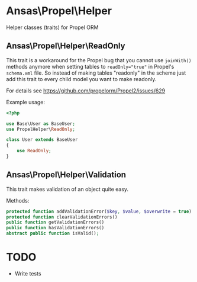 # Ansas\Propel\Helper

Helper classes (traits) for Propel ORM



## Ansas\Propel\Helper\ReadOnly
This trait is a workaround for the Propel bug that you cannot use `joinWith()` methods anymore when setting tables to `readOnly="true"` in Propel's `schema.xml` file. So instead of making tables "readonly" in the scheme just add this trait to every child model you want to make readonly.

For details see https://github.com/propelorm/Propel2/issues/629

Example usage:
```php
<?php

use Base\User as BaseUser;
use PropelHelper\ReadOnly;

class User extends BaseUser
{
    use ReadOnly;
}
```


## Ansas\Propel\Helper\Validation
This trait makes validation of an object quite easy.

Methods:
```php
protected function addValidationError($key, $value, $overwrite = true)
protected function clearValidationErrors()
public function getValidationErrors()
public function hasValidationErrors()
abstract public function isValid();
```


# TODO
- Write tests
